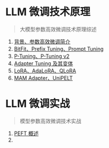 
# LLM 微调技术原理

> 大模型参数高效微调技术原理综述

1. [背景、参数高效微调简介](https://zhuanlan.zhihu.com/p/635152813)
2. [BitFit、Prefix Tuning、Prompt Tuning](https://zhuanlan.zhihu.com/p/635686756)
3. [P-Tuning、P-Tuning v2](https://zhuanlan.zhihu.com/p/635848732)
4. [Adapter Tuning 及其变体](https://zhuanlan.zhihu.com/p/636038478)
5. [LoRA、AdaLoRA、QLoRA](https://zhuanlan.zhihu.com/p/636215898)
6. [MAM Adapter、UniPELT](https://zhuanlan.zhihu.com/p/636362246)

# LLM 微调实战

> 模型参数高效微调技术实战

1. [PEFT 概述](https://zhuanlan.zhihu.com/p/651744834)
2. []()
